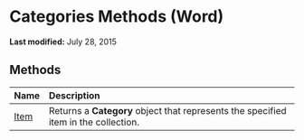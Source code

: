 
# Categories Methods (Word)

 **Last modified:** July 28, 2015


## Methods



|**Name**|**Description**|
|:-----|:-----|
| [Item](49a3f591-3675-ec7f-73bc-adc1e5bb41cf.md)|Returns a  **Category** object that represents the specified item in the collection.|
